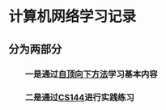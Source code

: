 # 计算机网络学习记录
## 分为两部分

### &emsp;&emsp;一是通过[自顶向下方法](https://gaia.cs.umass.edu/kurose_ross/index.php)学习基本内容
### &emsp;&emsp;二是通过[CS144](https://cs144.github.io/)进行实践练习